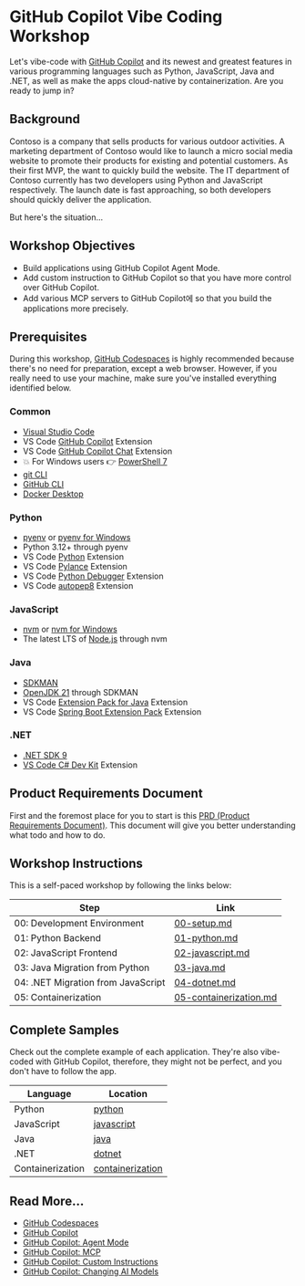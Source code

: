 # GitHub Copilot Vibe Coding Workshop

Let's vibe-code with [GitHub Copilot](https://docs.github.com/copilot/about-github-copilot/what-is-github-copilot) and its newest and greatest features in various programming languages such as Python, JavaScript, Java and .NET, as well as make the apps cloud-native by containerization. Are you ready to jump in?

## Background

Contoso is a company that sells products for various outdoor activities. A marketing department of Contoso would like to launch a micro social media website to promote their products for existing and potential customers. As their first MVP, the want to quickly build the website. The IT department of Contoso currently has two developers using Python and JavaScript respectively. The launch date is fast approaching, so both developers should quickly deliver the application.

But here's the situation...

## Workshop Objectives

- Build applications using GitHub Copilot Agent Mode.
- Add custom instruction to GitHub Copilot so that you have more control over GitHub Copilot.
- Add various MCP servers to GitHub Copilot에 so that you build the applications more precisely.

## Prerequisites

During this workshop, [GitHub Codespaces](https://docs.github.com/ko/codespaces/about-codespaces/what-are-codespaces) is highly recommended because there's no need for preparation, except a web browser. However, if you really need to use your machine, make sure you've installed everything identified below.

### Common

- [Visual Studio Code](https://code.visualstudio.com/)
- VS Code [GitHub Copilot](https://marketplace.visualstudio.com/items?itemName=GitHub.copilot) Extension
- VS Code [GitHub Copilot Chat](https://marketplace.visualstudio.com/items?itemName=GitHub.copilot-chat) Extension
- 💥 For Windows users 👉 [PowerShell 7](https://learn.microsoft.com/powershell/scripting/install/installing-powershell)
- [git CLI](https://git-scm.com/downloads)
- [GitHub CLI](https://cli.github.com/)
- [Docker Desktop](https://docs.docker.com/get-started/introduction/get-docker-desktop/)

### Python

- [pyenv](https://github.com/pyenv/pyenv) or [pyenv for Windows](https://github.com/pyenv-win/pyenv-win)
- Python 3.12+ through pyenv
- VS Code [Python](https://marketplace.visualstudio.com/items/?itemName=ms-python.python) Extension
- VS Code [Pylance](https://marketplace.visualstudio.com/items/?itemName=ms-python.vscode-pylance) Extension
- VS Code [Python Debugger](https://marketplace.visualstudio.com/items/?itemName=ms-python.debugpy) Extension
- VS Code [autopep8](https://marketplace.visualstudio.com/items/?itemName=ms-python.autopep8) Extension

### JavaScript

- [nvm](https://github.com/nvm-sh/nvm) or [nvm for Windows](https://github.com/coreybutler/nvm-windows)
- The latest LTS of [Node.js](https://nodejs.org/) through nvm

### Java

- [SDKMAN](https://sdkman.io/)
- [OpenJDK 21](https://learn.microsoft.com/java/openjdk/download) through SDKMAN
- VS Code [Extension Pack for Java](https://marketplace.visualstudio.com/items/?itemName=vscjava.vscode-java-pack) Extension
- VS Code [Spring Boot Extension Pack](https://marketplace.visualstudio.com/items/?itemName=vmware.vscode-boot-dev-pack) Extension

### .NET

- [.NET SDK 9](https://dotnet.microsoft.com/download/dotnet/9.0)
- [VS Code C# Dev Kit](https://marketplace.visualstudio.com/items/?itemName=ms-dotnettools.csdevkit) Extension

## Product Requirements Document

First and the foremost place for you to start is this [PRD (Product Requirements Document)](./product-requirements.md). This document will give you better understanding what todo and how to do.

## Workshop Instructions

This is a self-paced workshop by following the links below:

| Step                               | Link                                                    |
|------------------------------------|---------------------------------------------------------|
| 00: Development Environment        | [00-setup.md](./docs/00-setup.md)                       |
| 01: Python Backend                 | [01-python.md](./docs/01-python.md)                     |
| 02: JavaScript Frontend            | [02-javascript.md](./docs/02-javascript.md)             |
| 03: Java Migration from Python     | [03-java.md](./docs/03-java.md)                         |
| 04: .NET Migration from JavaScript | [04-dotnet.md](./docs/04-dotnet.md)                     |
| 05: Containerization               | [05-containerization.md](./docs/05-containerization.md) |

## Complete Samples

Check out the complete example of each application. They're also vibe-coded with GitHub Copilot, therefore, they might not be perfect, and you don't have to follow the app.

| Language         | Location                             |
|------------------|--------------------------------------|
| Python           | [python](./complete/python/)         |
| JavaScript       | [javascript](./complete/javascript/) |
| Java             | [java](./complete/java/)             |
| .NET             | [dotnet](./complete/dotnet/)         |
| Containerization | [containerization](./complete/)      |

## Read More...

- [GitHub Codespaces](https://docs.github.com/ko/codespaces/about-codespaces/what-are-codespaces)
- [GitHub Copilot](https://docs.github.com/ko/copilot/about-github-copilot/what-is-github-copilot)
- [GitHub Copilot: Agent Mode](https://code.visualstudio.com/blogs/2025/04/07/agentMode)
- [GitHub Copilot: MCP](https://code.visualstudio.com/blogs/2025/05/12/agent-mode-meets-mcp)
- [GitHub Copilot: Custom Instructions](https://code.visualstudio.com/docs/copilot/copilot-customization)
- [GitHub Copilot: Changing AI Models](https://docs.github.com/ko/copilot/using-github-copilot/ai-models/changing-the-ai-model-for-copilot-chat?tool=vscode)
